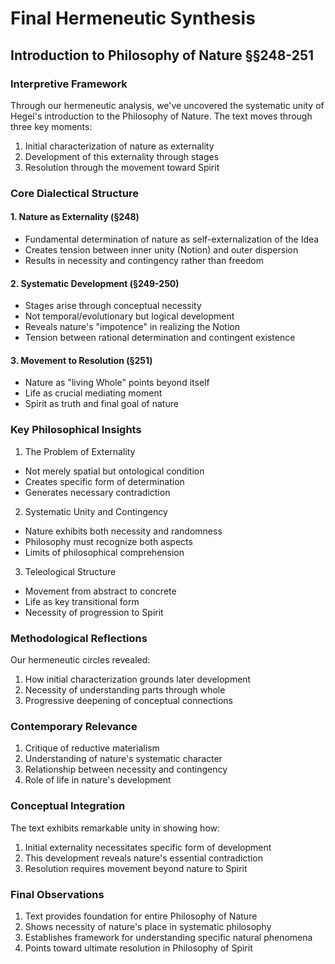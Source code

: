 # Final Hermeneutic Synthesis
## Introduction to Philosophy of Nature §§248-251

### Interpretive Framework
Through our hermeneutic analysis, we've uncovered the systematic unity of Hegel's introduction to the Philosophy of Nature. The text moves through three key moments:
1. Initial characterization of nature as externality
2. Development of this externality through stages
3. Resolution through the movement toward Spirit

### Core Dialectical Structure

#### 1. Nature as Externality (§248)
- Fundamental determination of nature as self-externalization of the Idea
- Creates tension between inner unity (Notion) and outer dispersion
- Results in necessity and contingency rather than freedom

#### 2. Systematic Development (§249-250)
- Stages arise through conceptual necessity
- Not temporal/evolutionary but logical development
- Reveals nature's "impotence" in realizing the Notion
- Tension between rational determination and contingent existence

#### 3. Movement to Resolution (§251)
- Nature as "living Whole" points beyond itself
- Life as crucial mediating moment
- Spirit as truth and final goal of nature

### Key Philosophical Insights

1. The Problem of Externality
- Not merely spatial but ontological condition
- Creates specific form of determination
- Generates necessary contradiction

2. Systematic Unity and Contingency
- Nature exhibits both necessity and randomness
- Philosophy must recognize both aspects
- Limits of philosophical comprehension

3. Teleological Structure
- Movement from abstract to concrete
- Life as key transitional form
- Necessity of progression to Spirit

### Methodological Reflections
Our hermeneutic circles revealed:
1. How initial characterization grounds later development
2. Necessity of understanding parts through whole
3. Progressive deepening of conceptual connections

### Contemporary Relevance
1. Critique of reductive materialism
2. Understanding of nature's systematic character
3. Relationship between necessity and contingency
4. Role of life in nature's development

### Conceptual Integration
The text exhibits remarkable unity in showing how:
1. Initial externality necessitates specific form of development
2. This development reveals nature's essential contradiction
3. Resolution requires movement beyond nature to Spirit

### Final Observations
1. Text provides foundation for entire Philosophy of Nature
2. Shows necessity of nature's place in systematic philosophy
3. Establishes framework for understanding specific natural phenomena
4. Points toward ultimate resolution in Philosophy of Spirit